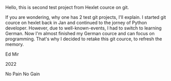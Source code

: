 Hello, this is second test project from Hexlet cource on git.

If you are wondering, why one has 2 test git projects, I'll explain. I 
started git cource on hexlet back in Jan and continued to the jorney of 
Python developer. However, due to well-known-events, I had to switch to 
learning German. Now I'm almost finished my German cource and can focus 
on programming. That's why I decided to retake this git cource, to 
refresh the memory. 


Ed Mir 

2022

No Pain No Gain

